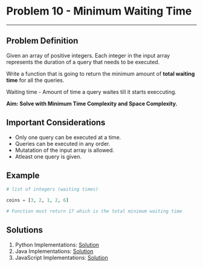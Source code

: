 # Problem 10 - Minimum Waiting Time
--------------------

## Problem Definition

<p>Given an array of positive integers. Each integer in the input array represents the duration of a query that needs to be executed.</p>
<p>Write a function that is going to return the minimum amount of <b>total waiting time</b> for all the queries.</p>
<p>Waiting time - Amount of time a query waites till it starts execcuting.</p>
<b>Aim: Solve with Minimum Time Complexity and Space Complexity.</b>

## Important Considerations

- Only one query can be executed at a time. 
- Queries can be executed in any order.
- Mutatation of the input array is allowed.
- Atleast one query is given.


## Example
```python
# list of integers (waiting times)

coins = [3, 2, 1, 2, 6]

# Function must return 17 which is the total minimum waiting time
```

## Solutions

1. Python Implementations: [Solution](Python/)
2. Java Implementations: [Solution](Java/)
2. JavaScript Implementations: [Solution](Javascript/)
